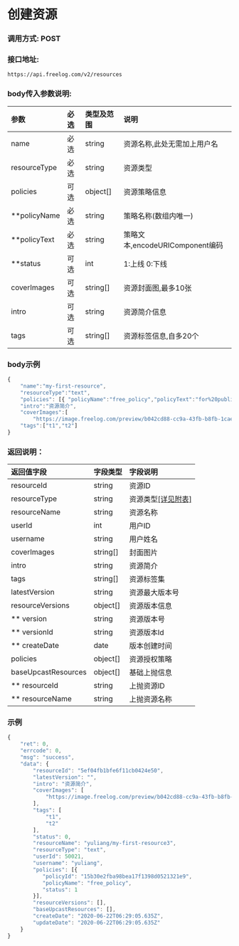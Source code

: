 # 创建资源

### 调用方式: POST

### 接口地址:

```
https://api.freelog.com/v2/resources
```

### body传入参数说明:

| 参数 | 必选 | 类型及范围 | 说明 |
| :--- | :--- | :--- | :--- |
| name | 必选 | string | 资源名称,此处无需加上用户名 |
| resourceType | 必选 | string | 资源类型 |
| policies | 可选 | object[] | 资源策略信息 |
| **policyName | 必选 | string | 策略名称(数组内唯一) |
| **policyText | 必选 | string | 策略文本,encodeURIComponent编码 |
| **status | 可选 | int | 1:上线 0:下线 |
| coverImages | 可选 | string[] | 资源封面图,最多10张 |
| intro | 可选 | string | 资源简介信息 |
| tags | 可选 | string[] | 资源标签信息,自多20个 |

### body示例

```js
{
    "name":"my-first-resource",
    "resourceType":"text",
    "policies": [{ "policyName":"free_policy","policyText":"for%20public%3A%20%20%20initial1%3A%20%20%20%20active%20%20presentable%20%20%20terminate%20%20" }],
    "intro":"资源简介",
    "coverImages":[
        "https://image.freelog.com/preview/b042cd88-cc9a-43fb-b8fb-1cae320b7977.jpg"],
    "tags":["t1","t2"]
}

```


### 返回说明：

| 返回值字段 | 字段类型 | 字段说明 |
| :--- | :--- | :--- |
| resourceId | string | 资源ID|
| resourceType | string | 资源类型[[详见附表]][资源类型] |
| resourceName | string | 资源名称 |
| userId | int | 用户ID |
| username | string | 用户姓名 |
| coverImages | string[] | 封面图片 |
| intro | string | 资源简介 |
| tags | string[] | 资源标签集 |
| latestVersion | string | 资源最大版本号 |
| resourceVersions | object[] | 资源版本信息 |
| ** version | string | 资源版本号 |
| ** versionId | string | 资源版本Id |
| ** createDate | date | 版本创建时间 |
| policies | object[] | 资源授权策略 |
| baseUpcastResources | object[] | 基础上抛信息 |
| ** resourceId | string | 上抛资源ID |
| ** resourceName | string | 上抛资源名称 |

### 示例

```js
{
    "ret": 0,
    "errcode": 0,
    "msg": "success",
    "data": {
        "resourceId": "5ef04fb1bfe6f11cb0424e50",
        "latestVersion": "",
        "intro": "资源简介",
        "coverImages": [
            "https://image.freelog.com/preview/b042cd88-cc9a-43fb-b8fb-1cae320b7977.jpg"
        ],
        "tags": [
            "t1",
            "t2"
        ],
        "status": 0,
        "resourceName": "yuliang/my-first-resource3",
        "resourceType": "text",
        "userId": 50021,
        "username": "yuliang",
        "policies": [{
           "policyId": "15b30e2fba98bea17f1398d0521321e9",
           "policyName": "free_policy",
           "status": 1
        }],
        "resourceVersions": [],
        "baseUpcastResources": [],
        "createDate": "2020-06-22T06:29:05.635Z",
        "updateDate": "2020-06-22T06:29:05.635Z"
    }
}
```

[资源类型]: /附表/资源类型.html "资源类型"


